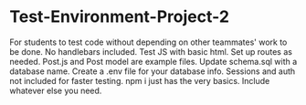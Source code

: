 # Test-Environment-Project-2
For students to test code without depending on other teammates' work to be done. 
No handlebars included. Test JS with basic html. Set up routes as needed. Post.js and Post model
are example files. Update schema.sql with a database name. Create a .env file for your database
info. Sessions and auth not included for faster testing. 
npm i just has the very basics. Include whatever else you need. 